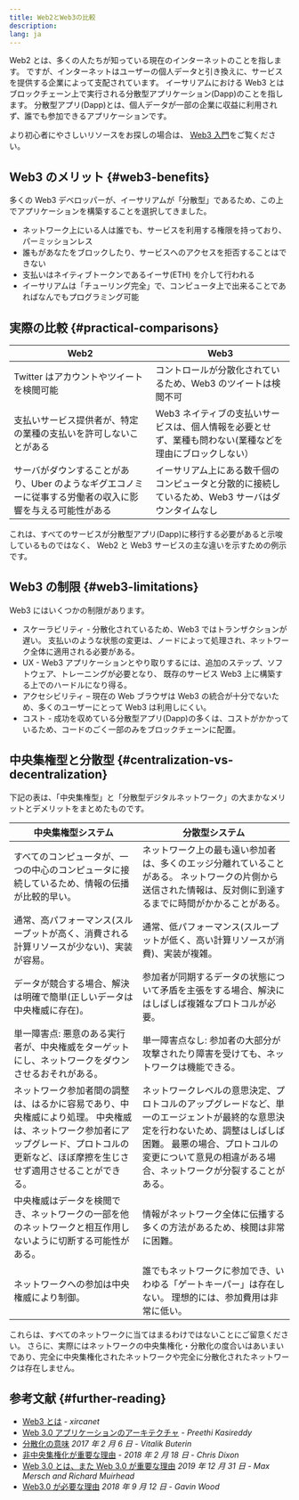 ```yaml
---
title: Web2とWeb3の比較
description:
lang: ja
---
```


Web2 とは、多くの人たちが知っている現在のインターネットのことを指します。 ですが、インターネットはユーザーの個人データと引き換えに、サービスを提供する企業によって支配されています。 イーサリアムにおける Web3 とはブロックチェーン上で実行される分散型アプリケーション(Dapp)のことを指します。 分散型アプリ(Dapp)とは、個人データが一部の企業に収益に利用されず、誰でも参加できるアプリケーションです。

より初心者にやさしいリソースをお探しの場合は、 [Web3 入門](/web3/)をご覧ください。

## Web3 のメリット {#web3-benefits}

多くの Web3 デベロッパーが、イーサリアムが「分散型」であるため、この上でアプリケーションを構築することを選択してきました。

- ネットワーク上にいる人は誰でも、サービスを利用する権限を持っており、パーミッションレス
- 誰もがあなたをブロックしたり、サービスへのアクセスを拒否することはできない
- 支払いはネイティブトークンであるイーサ(ETH) を介して行われる
- イーサリアムは「チューリング完全」で、コンピュータ上で出来ることであればなんでもプログラミング可能

## 実際の比較 {#practical-comparisons}

| Web2                                                                                                      | Web3                                                                                                     |
| --------------------------------------------------------------------------------------------------------- | -------------------------------------------------------------------------------------------------------- |
| Twitter はアカウントやツイートを検閲可能                                                                  | コントロールが分散化されているため、Web3 のツイートは検閲不可                                            |
| 支払いサービス提供者が、特定の業種の支払いを許可しないことがある                                          | Web3 ネイティブの支払いサービスは、個人情報を必要とせず、業種も問わない(業種などを理由にブロックしない） |
| サーバがダウンすることがあり、Uber のようなギグエコノミーに従事する労働者の収入に影響を与える可能性がある | イーサリアム上にある数千個のコンピュータと分散的に接続しているため、Web3 サーバはダウンタイムなし        |

これは、すべてのサービスが分散型アプリ(Dapp)に移行する必要があると示唆しているものではなく、 Web2 と Web3 サービスの主な違いを示すための例示です。

## Web3 の制限 {#web3-limitations}

Web3 にはいくつかの制限があります。

- スケーラビリティ - 分散化されているため、Web3 ではトランザクションが遅い。 支払いのような状態の変更は、ノードによって処理され、ネットワーク全体に適用される必要がある。
- UX - Web3 アプリケーションとやり取りするには、追加のステップ、ソフトウェア、トレーニングが必要となり、 既存のサービス Web3 上に構築する上でのハードルになり得る。
- アクセシビリティ – 現在の Web ブラウザは Web3 の統合が十分でないため、多くのユーザーにとって Web3 は利用しにくい。
- コスト - 成功を収めている分散型アプリ(Dapp)の多くは、コストがかかっているため、コードのごく一部のみをブロックチェーンに配置。

## 中央集権型と分散型 {#centralization-vs-decentralization}

下記の表は、「中央集権型」と「分散型デジタルネットワーク」の大まかなメリットとデメリットをまとめたものです。

| 中央集権型システム                                                                                                                                                                        | 分散型システム                                                                                                                                                                                                                      |
| ----------------------------------------------------------------------------------------------------------------------------------------------------------------------------------------- | ----------------------------------------------------------------------------------------------------------------------------------------------------------------------------------------------------------------------------------- |
| すべてのコンピュータが、一つの中心のコンピュータに接続しているため、情報の伝播が比較的早い。                                                                                              | ネットワーク上の最も遠い参加者は、多くのエッジ分離れていることがある。 ネットワークの片側から送信された情報は、反対側に到達するまでに時間がかかることがある。                                                                       |
| 通常、高パフォーマンス(スループットが高く、消費される計算リソースが少ない)、実装が容易。                                                                                                  | 通常、低パフォーマンス(スループットが低く、高い計算リソースが消費)、実装が複雑。                                                                                                                                                    |
| データが競合する場合、解決は明確で簡単(正しいデータは中央権威に存在)。                                                                                                                    | 参加者が同期するデータの状態について矛盾を主張をする場合、解決にはしばしば複雑なプロトコルが必要。                                                                                                                                  |
| 単一障害点: 悪意のある実行者が、中央権威をターゲットにし、ネットワークをダウンさせるおそれがある。                                                                                        | 単一障害点なし: 参加者の大部分が攻撃されたり障害を受けても、ネットワークは機能できる。                                                                                                                                              |
| ネットワーク参加者間の調整は、はるかに容易であり、中央権威により処理。 中央権威は、ネットワーク参加者にアップグレード、プロトコルの更新など、ほぼ摩擦を生じさせず適用させることができる。 | ネットワークレベルの意思決定、プロトコルのアップグレードなど、単一のエージェントが最終的な意思決定を行わないため、調整はしばしば困難。 最悪の場合、プロトコルの変更について意見の相違がある場合、ネットワークが分裂することがある。 |
| 中央権威はデータを検閲でき、ネットワークの一部を他のネットワークと相互作用しないように切断する可能性がある。                                                                              | 情報がネットワーク全体に伝播する多くの方法があるため、検閲は非常に困難。                                                                                                                                                            |
| ネットワークへの参加は中央権威により制御。                                                                                                                                                | 誰でもネットワークに参加でき、いわゆる「ゲートキーパー」は存在しない。 理想的には、参加費用は非常に低い。                                                                                                                           |

これらは、すべてのネットワークに当てはまるわけではないことにご留意ください。 さらに、実際にはネットワークの中央集権化・分散化の度合いはあいまいであり、完全に中央集権化されたネットワークや完全に分散化されたネットワークは存在しません。

## 参考文献 {#further-reading}

- [Web3 とは](/web3/) - _xircanet_
- [Web 3.0 アプリケーションのアーキテクチャ](https://www.preethikasireddy.com/post/the-architecture-of-a-web-3-0-application) - _Preethi Kasireddy_
- [分散化の意味](https://medium.com/@VitalikButerin/the-meaning-of-decentralization-a0c92b76a274) _2017 年 2 月 6 日 - Vitalik Buterin_
- [非中央集権化が重要な理由](https://medium.com/s/story/why-decentralization-matters-5e3f79f7638e) - _2018 年 2 月 18 日 - Chris Dixon_
- [Web 3.0 とは、また Web 3.0 が重要な理由](https://medium.com/fabric-ventures/what-is-web-3-0-why-it-matters-934eb07f3d2b) _2019 年 12 月 31 日 - Max Mersch and Richard Muirhead_
- [Web3.0 が必要な理由](https://medium.com/@gavofyork/why-we-need-web-3-0-5da4f2bf95ab) _2018 年 9 月 12 日 - Gavin Wood_

